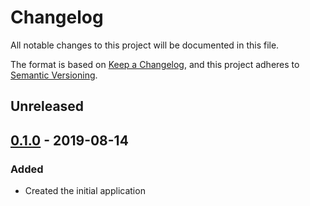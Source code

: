 # Changelog

All notable changes to this project will be documented in this file.

The format is based on [Keep a Changelog](https://keepachangelog.com/en/1.0.0/),
and this project adheres to [Semantic Versioning](https://semver.org/spec/v2.0.0.html).

## Unreleased

## [0.1.0](https://github.com/polyhome/ph-button/tree/0.1.0) - 2019-08-14

### Added

- Created the initial application
